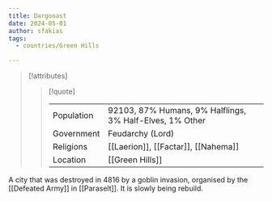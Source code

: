 ```yaml
---
title: Dargonast
date: 2024-05-01
author: sfakias
tags:
  - countries/Green Hills

---
```

> [!attributes]
> 
> > [!quote]
> >
> > | | |
> > | --- | --- |
> > | Population | 92103, 87% Humans, 9% Halflings, 3% Half-Elves, 1% Other |
> > | Government | Feudarchy (Lord) |
> > | Religions | [[Laerion]], [[Factar]], [[Nahema]] |
> > | Location | [[Green Hills]] |

A city that was destroyed in 4816 by a goblin invasion, organised by the [[Defeated Army]] in [[Paraselt]]. It is slowly being rebuild.